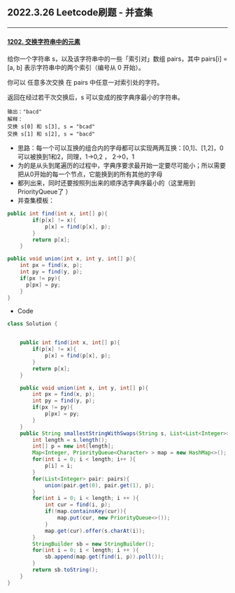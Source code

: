 <h2>2022.3.26 Leetcode刷题 - 并查集



---



#### [1202. 交换字符串中的元素](https://leetcode-cn.com/problems/smallest-string-with-swaps/)

给你一个字符串 s，以及该字符串中的一些「索引对」数组 pairs，其中 pairs[i] = [a, b] 表示字符串中的两个索引（编号从 0 开始）。

你可以 任意多次交换 在 pairs 中任意一对索引处的字符。

返回在经过若干次交换后，s 可以变成的按字典序最小的字符串。



```输入：s = "dcab", pairs = [[0,3],[1,2]]
输出："bacd"
解释： 
交换 s[0] 和 s[3], s = "bcad"
交换 s[1] 和 s[2], s = "bacd"
```

- 思路：每一个可以互换的组合内的字母都可以实现两两互换：[0,1]、[1,2]，0可以被换到1和2，同理，1->0,2 ， 2->0，1
- 为的是从头到尾遍历的过程中，字典序要求最开始一定要尽可能小；所以需要把从0开始的每一个节点，它能换到的所有其他的字母
- 都列出来，同时还要按照列出来的顺序选字典序最小的（这里用到PriorityQueue了 ）
- 并查集模板：

```Java 
public int find(int x, int[] p){
        if(p[x] != x){
            p[x] = find(p[x], p);
        }
        return p[x];
    }

public void union(int x, int y, int[] p){
    int px = find(x, p);
    int py = find(y, p);
    if(px != py){
      p[px] = py;
    }
}
```



- Code

```Java
class Solution {


    public int find(int x, int[] p){
        if(p[x] != x){
            p[x] = find(p[x], p);
        }
        return p[x];
    }

    public void union(int x, int y, int[] p){
        int px = find(x, p);
        int py = find(y, p);
        if(px != py){
            p[px] = py;
        }
    }
    public String smallestStringWithSwaps(String s, List<List<Integer>> pairs) {
        int length = s.length();
        int[] p = new int[length];
        Map<Integer, PriorityQueue<Character> > map = new HashMap<>();
        for(int i = 0; i < length; i++ ){
            p[i] = i;    
        }
        for(List<Integer> pair: pairs){
            union(pair.get(0), pair.get(1), p);
        }
        for(int i = 0; i < length; i ++ ){
            int cur = find(i, p);
            if(!map.containsKey(cur)){
                map.put(cur, new PriorityQueue<>());
            }
            map.get(cur).offer(s.charAt(i));
        }
        StringBuilder sb = new StringBuilder();
        for(int i = 0; i < length; i ++ ){
            sb.append(map.get(find(i, p)).poll());
        }
        return sb.toString();
    }
}
```
